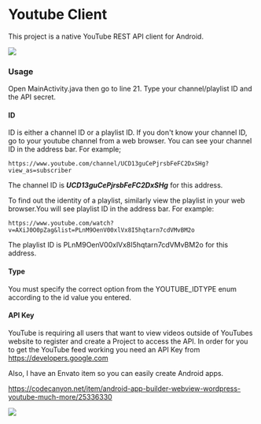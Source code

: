 # Youtube Client
 
This project is a native YouTube REST API client for Android.

<img src='https://res.cloudinary.com/dqwntkvge/image/upload/v1659394095/Screenshot_20220802_014634.png'/>

<h3>Usage</h3>

Open MainActivity.java then go to line 21. Type your channel/playlist ID and the API secret.

<h4>ID</h4>
<p>ID is either a channel ID or a playlist ID. If you don't know your channel ID, go to your youtube channel from a web browser. You can see your channel ID in the address bar. For example;</p>
<code>https://www.youtube.com/channel/UCD13guCePjrsbFeFC2DxSHg?view_as=subscriber</code>
<p>The channel ID is <b><i>UCD13guCePjrsbFeFC2DxSHg</i></b> for this address.</p>

<p>To find out the identity of a playlist, similarly view the playlist in your web browser.You will see playlist ID in the address bar. For example:</p>
<code>https://www.youtube.com/watch?v=AXiJ0O0pZag&list=PLnM9OenV00xlVx8I5hqtarn7cdVMvBM2o</code>
<p>The playlist ID is PLnM9OenV00xlVx8I5hqtarn7cdVMvBM2o for this address.</p>

<h4>Type</h4>
<p>You must specify the correct option from the YOUTUBE_IDTYPE enum according to the id value you entered.</p>

<h4>API Key</h4>
<p>YouTube is requiring all users that want to view videos outside of YouTubes website to register and create a Project to access the API. In order for you to get the YouTube feed working you need an API Key from <a href='https://developers.google.com'>https://developers.google.com</a></p>

Also, I have an Envato item so you can easily create Android apps.<br/>

<a href='https://codecanyon.net/item/android-app-builder-webview-wordpress-youtube-much-more/25336330'>https://codecanyon.net/item/android-app-builder-webview-wordpress-youtube-much-more/25336330</a><br/>

<a href='https://codecanyon.net/item/android-app-builder-webview-wordpress-youtube-much-more/25336330'><img src='https://res.cloudinary.com/dqwntkvge/image/upload/v1659394475/inline_preview_android_app_builder.png'/></a>


